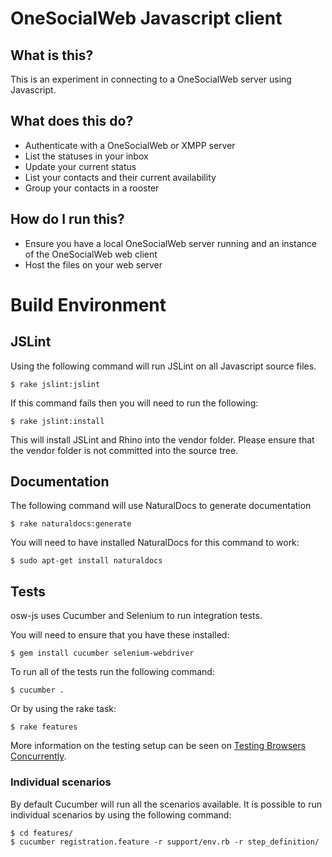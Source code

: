 # OneSocialWeb Javascript client

## What is this?

This is an experiment in connecting to a OneSocialWeb server using Javascript. 

## What does this do?

* Authenticate with a OneSocialWeb or XMPP server
* List the statuses in your inbox
* Update your current status
* List your contacts and their current availability
* Group your contacts in a rooster

## How do I run this?

* Ensure you have a local OneSocialWeb server running and an instance of the OneSocialWeb web client
* Host the files on your web server

# Build Environment

## JSLint

Using the following command will run JSLint on all Javascript source files.

    $ rake jslint:jslint
    
If this command fails then you will need to run the following:
  
    $ rake jslint:install
    
This will install JSLint and Rhino into the vendor folder. Please ensure that the vendor folder is not committed into the source tree.

## Documentation

The following command will use NaturalDocs to generate documentation

    $ rake naturaldocs:generate
    
You will need to have installed NaturalDocs for this command to work:

    $ sudo apt-get install naturaldocs

## Tests

osw-js uses Cucumber and Selenium to run integration tests. 

You will need to ensure that you have these installed:

    $ gem install cucumber selenium-webdriver
    
To run all of the tests run the following command:

    $ cucumber .
    
Or by using the rake task:

    $ rake features
    
More information on the testing setup can be
seen on [Testing Browsers Concurrently](http://www.owengriffin.com/posts/2010/06/11/Testing_browsers_concurrently.html).

### Individual scenarios

By default Cucumber will run all the scenarios available. It is possible to run individual scenarios by using the following command:

    $ cd features/
    $ cucumber registration.feature -r support/env.rb -r step_definition/
    
